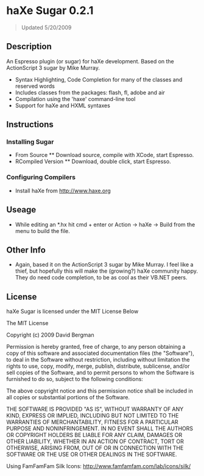 # haXe Sugar 0.2.1
> Updated 5/20/2009

## Description

An Espresso plugin (or sugar) for haXe development. Based on the ActionScript 3 sugar
by Mike Murray.

* Syntax Highlighting, Code Completion for many of the classes and reserved words
* Includes classes from the packages: flash, fl, adobe and air
* Compilation using the 'haxe' command-line tool
* Support for haXe and HXML syntaxes

## Instructions

### Installing Sugar

* From Source
** Download source, compile with XCode, start Espresso.
* RCompiled Version
** Download, double click, start Espresso.

### Configuring Compilers

* Install haXe from http://www.haxe.org

## Useage

* While editing an *.hx hit cmd + enter or Action -> haXe -> Build from the menu to build the file.

## Other Info

* Again, based it on the ActionScript 3 sugar by Mike Murray. I feel like a thief,
  but hopefully this will make the (growing?) haXe community happy. They do need code
	completion, to be as cool as their VB.NET peers.

## License

haXe Sugar is licensed under the MIT License Below


The MIT License

Copyright (c) 2009 David Bergman

Permission is hereby granted, free of charge, to any person obtaining a copy
of this software and associated documentation files (the "Software"), to deal
in the Software without restriction, including without limitation the rights
to use, copy, modify, merge, publish, distribute, sublicense, and/or sell
copies of the Software, and to permit persons to whom the Software is
furnished to do so, subject to the following conditions:

The above copyright notice and this permission notice shall be included in
all copies or substantial portions of the Software.

THE SOFTWARE IS PROVIDED "AS IS", WITHOUT WARRANTY OF ANY KIND, EXPRESS OR
IMPLIED, INCLUDING BUT NOT LIMITED TO THE WARRANTIES OF MERCHANTABILITY,
FITNESS FOR A PARTICULAR PURPOSE AND NONINFRINGEMENT. IN NO EVENT SHALL THE
AUTHORS OR COPYRIGHT HOLDERS BE LIABLE FOR ANY CLAIM, DAMAGES OR OTHER
LIABILITY, WHETHER IN AN ACTION OF CONTRACT, TORT OR OTHERWISE, ARISING FROM,
OUT OF OR IN CONNECTION WITH THE SOFTWARE OR THE USE OR OTHER DEALINGS IN
THE SOFTWARE.

Using FamFamFam Silk Icons: http://www.famfamfam.com/lab/icons/silk/
